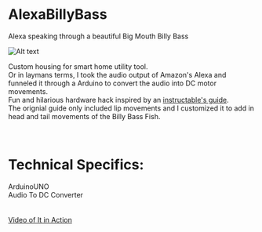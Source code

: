 # AlexaBillyBass
Alexa speaking through a beautiful Big Mouth Billy Bass


![Alt text](/images/20161218_131436.jpg "Big Mouth Alexa Wiring Config")

Custom housing for smart home utility tool. <br>
Or in laymans terms, I took the audio output of Amazon's Alexa and funneled it through a Arduino to convert the audio into DC motor movements. <br>
Fun and hilarious hardware hack inspired by an <a href="http://www.instructables.com/id/Animate-a-Billy-Bass-Mouth-With-Any-Audio-Source/?ALLSTEPS" target="_blank">instructable's guide</a>.</br>
The orignial guide only included lip movements and I customized it to add in head and tail movements of the Billy Bass Fish.<br>
</br>
</br>
# Technical Specifics:
ArduinoUNO</br>
Audio To DC Converter</br>
</br></br>
<a href="http://inswiki.com/media/1408197678827161192_255996982" target="_blank"> Video of It in Action</a></br>
